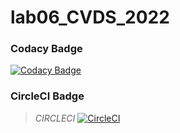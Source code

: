 # lab06_CVDS_2022

### Codacy Badge

[![Codacy Badge](https://api.codacy.com/project/badge/Grade/6a7818553e68456f94c95227ce405e1c)](https://www.codacy.com/manual/CarlosSorza/lab06_CVDS_2022?utm_source=github.com&amp;utm_medium=referral&amp;utm_content=CarlosSorza/lab06_CVDS_2022&amp;utm_campaign=Badge_Grade)
>


### CircleCI Badge

> _CIRCLECI_
[![CircleCI](https://circleci.com/gh/CarlosSorza/lab06_CVDS_2022.svg?style=svg)](https://circleci.com/gh/CarlosSorza/lab06_CVDS_2022)


